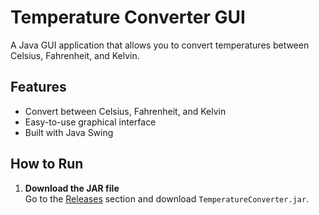 # Temperature Converter GUI

A Java GUI application that allows you to convert temperatures between Celsius, Fahrenheit, and Kelvin.

## Features

- Convert between Celsius, Fahrenheit, and Kelvin
- Easy-to-use graphical interface
- Built with Java Swing

## How to Run

1. **Download the JAR file**  
   Go to the [Releases](https://github.com/EthanGon/TemperatureConverterGUI-App/releases/) section and download `TemperatureConverter.jar`.

